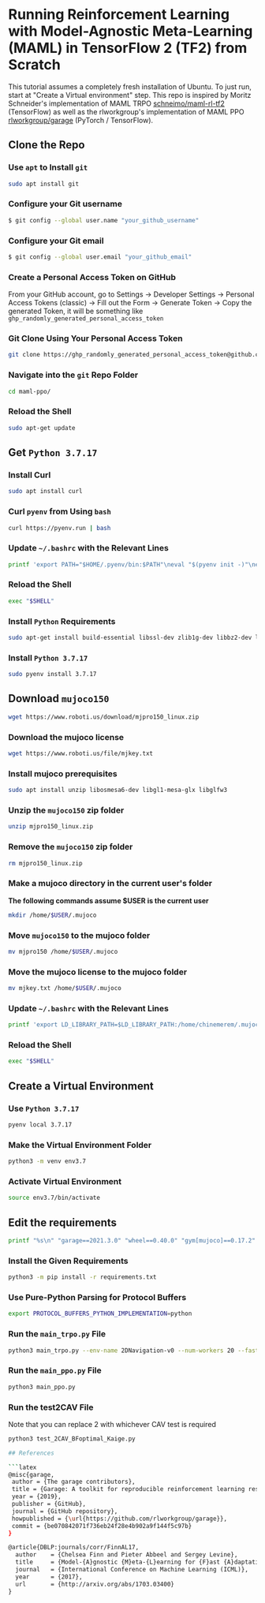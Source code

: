 # Running Reinforcement Learning with Model-Agnostic Meta-Learning (MAML) in TensorFlow 2 (TF2) from Scratch

This tutorial assumes a completely fresh installation of Ubuntu. To just run,
start at "Create a Virtual environment" step.
This repo is inspired by Moritz Schneider's implementation of MAML TRPO
[schneimo/maml-rl-tf2](https://github.com/schneimo/maml-rl-tf2/) (TensorFlow) as
well as the rlworkgroup's implementation of MAML PPO
[rlworkgroup/garage](https://github.com/rlworkgroup/garage) (PyTorch /
TensorFlow).

## Clone the Repo

### Use `apt` to Install `git`
```bash
sudo apt install git
```

### Configure your Git username
```bash
$ git config --global user.name "your_github_username"
```

### Configure your Git email
```bash
$ git config --global user.email "your_github_email"
```

### Create a Personal Access Token on GitHub
From your GitHub account, go to Settings → Developer Settings → Personal Access
Tokens (classic) → Fill out the Form →  Generate Token → Copy the
generated Token, it will be something like 
`ghp_randomly_generated_personal_access_token`

### Git Clone Using Your Personal Access Token
```bash
git clone https://ghp_randomly_generated_personal_access_token@github.com/ChinemeremChigbo/maml-ppo.git
```

### Navigate into the `git` Repo Folder
```bash
cd maml-ppo/
```

### Reload the Shell
```bash
sudo apt-get update
```

## Get `Python 3.7.17`

### Install Curl
```bash
sudo apt install curl
```

### Curl `pyenv` from Using `bash`
```bash
curl https://pyenv.run | bash
```

### Update `~/.bashrc` with the Relevant Lines
```bash
printf 'export PATH="$HOME/.pyenv/bin:$PATH"\neval "$(pyenv init -)"\neval "$(pyenv virtualenv-init -)"' >> ~/.bashrc
```

### Reload the Shell
```bash
exec "$SHELL"
```

### Install `Python` Requirements
```bash
sudo apt-get install build-essential libssl-dev zlib1g-dev libbz2-dev libreadline-dev libsqlite3-dev curl libncursesw5-dev xz-utils tk-dev libxml2-dev libxmlsec1-dev libffi-dev liblzma-dev
```

### Install `Python 3.7.17`
```bash
sudo pyenv install 3.7.17
```
## Download `mujoco150`

```bash
wget https://www.roboti.us/download/mjpro150_linux.zip
```

### Download the mujoco license
```bash
wget https://www.roboti.us/file/mjkey.txt
```

### Install mujoco prerequisites
```bash
sudo apt install unzip libosmesa6-dev libgl1-mesa-glx libglfw3
```

### Unzip the `mujoco150` zip folder
```bash
unzip mjpro150_linux.zip
```

### Remove the `mujoco150` zip folder
```bash
rm mjpro150_linux.zip
```

### Make a mujoco directory in the current user's folder
**The following commands assume $USER is the current user**
```bash
mkdir /home/$USER/.mujoco
```

### Move `mujoco150` to the mujoco folder
```bash
mv mjpro150 /home/$USER/.mujoco
```

### Move the mujoco license to the mujoco folder
```bash
mv mjkey.txt /home/$USER/.mujoco
```

### Update `~/.bashrc` with the Relevant Lines
```bash
printf 'export LD_LIBRARY_PATH=$LD_LIBRARY_PATH:/home/chinemerem/.mujoco/mjpro150/bin' >> ~/.bashrc
```

### Reload the Shell
```bash
exec "$SHELL"
```
## Create a Virtual Environment

### Use `Python 3.7.17`
```bash
pyenv local 3.7.17
```

### Make the Virtual Environment Folder
```bash
python3 -m venv env3.7
```
### Activate Virtual Environment
```bash
source env3.7/bin/activate
```
## Edit the requirements
```bash
printf "%s\n" "garage==2021.3.0" "wheel==0.40.0" "gym[mujoco]==0.17.2" "pytest==6.1.2" "sacred==0.8.1" "tensorboard==2.4.0" "tensorflow==2.3.1" "tensorflow-estimator==2.3.0" "coverage==5.3" "scipy==1.7.3" "matplotlib==3.5.3" "pandas==1.3.5" "sympy==1.10.1" > requirements.txt
```

### Install the Given Requirements
```bash
python3 -m pip install -r requirements.txt
```

### Use Pure-Python Parsing for Protocol Buffers
```bash
export PROTOCOL_BUFFERS_PYTHON_IMPLEMENTATION=python
```

### Run the `main_trpo.py` File
```bash
python3 main_trpo.py --env-name 2DNavigation-v0 --num-workers 20 --fast-lr 0.1 --max-kl 0.01 --fast-batch-size 20 --meta-batch-size 40 --num-layers 2 --hidden-size 100 --num-batches 500 --gamma 0.99 --tau 1.0 --cg-damping 1e-5 --ls-max-steps 15
```

### Run the `main_ppo.py` File
```bash
python3 main_ppo.py
```

### Run the test2CAV File
Note that you can replace 2 with whichever CAV test is required
```bash
python3 test_2CAV_BFoptimal_Kaige.py

## References

```latex
@misc{garage,
 author = {The garage contributors},
 title = {Garage: A toolkit for reproducible reinforcement learning research},
 year = {2019},
 publisher = {GitHub},
 journal = {GitHub repository},
 howpublished = {\url{https://github.com/rlworkgroup/garage}},
 commit = {be070842071f736eb24f28e4b902a9f144f5c97b}
}
```

```latex
@article{DBLP:journals/corr/FinnAL17,
  author    = {Chelsea Finn and Pieter Abbeel and Sergey Levine},
  title     = {Model-{A}gnostic {M}eta-{L}earning for {F}ast {A}daptation of {D}eep {N}etworks},
  journal   = {International Conference on Machine Learning (ICML)},
  year      = {2017},
  url       = {http://arxiv.org/abs/1703.03400}
}
```